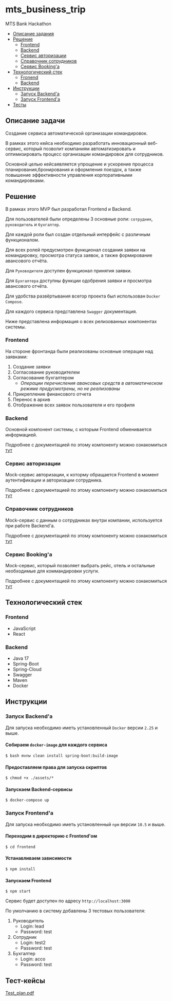 # mts_business_trip
MTS Bank Hackathon

* [Описание задания](#task)
* [Решение](#solution)
  * [Frontend](#front)
  * [Backend](#back)
  * [Сервис авторизации](#auth)
  * [Справочник сотрудников](#employee)
  * [Сервис Booking'а](#booking)
* [Технологический стек](#tech_stack)
  * [Fronend](#front_stack)
  * [Backend](#back_stack)
* [Инструкции](#instruction)
    * [Запуск Backend'а](#start_backend)
    * [Запуск Frontend'а](#start_front)
* [Тесты](#test_cases)


## <a name="task"></a> Описание задачи
Создание сервиса автоматической организации командировок.

В рамках этого кейса необходимо разработать инновационный веб-сервис, который позволит компаниям 
автоматизировать и оптимизировать процесс организации командировок для сотрудников. 

Основной целью кейсаявляется упрощение и ускорение процесса планирования,бронирования и оформления поездок, а также повышение эффективности управления корпоративными командировками.

## <a name="solution"></a> Решение
В рамках этого MVP был разработал Frontend и Backend.

Для пользователей были определены 3 основные роли: `сотрудник`, `руководитель` и `бухгалтер`. 

Для каждой роли был создан отдельный интерфейс с различным функционалом. 

Для всех ролей предусмотрен функционал создания заявки на командировку, просмотра статуса заявок,
а также формирование авансового отчёта. 

Для `Руководителя` доступен функционал принятия заявки. 

Для `Бухгалтера` доступны функции одобрения заявки и просмотра авансового отчёта.

Для удобства развёртывания всегор проекта был использован `Docker Compose`.

Для каждого сервиса представлена `Swagger` документация.

Ниже представлена информация о всех релизованных компонентах системы.

### <a name="front"></a> Frontend
На стороне фронтанда были реализованы основные операции над заявками:

1. Создание заявки
2. Согласование руководителем
3. Согласование бухгалтером
   * *Операции перечисления авансовых средств в автоматическом режиме предусмотрены, но не реализованы*
5. Прикрепление финансового отчета
6. Перенос в архив
7. Отображение всех заявок пользователя и его профиля

### <a name="back"></a> Backend
Основной компонент системы, с которым Frontend обменивается информацией.

Подробнее с документацией по этому компоненту можно ознакомиться [тут](trip-resource-server#readme)

### <a name="auth"></a> Сервис авторизации
Mock-сервис авторизации, к которму обращается Frontend в момент аутентификации и авторизации сотрудника.

Подробнее с документацией по этому компоненту можно ознакомиться [тут](trip-auth-server#readme)

### <a name="employee"></a> Справочник сотрудников
Mock-сервис с данным о сотрудниках внутри компании, используется при работе Backend'а.

Подробнее с документацией по этому компоненту можно ознакомиться [тут](trip-employee-directory#readme)

### <a name="booking"></a> Сервис Booking'а
Mock-сервис, который позволяет выбрать рейс, отель и остальные необходимые для коммандировки услуги.

Подробнее с документацией по этому компоненту можно ознакомиться [тут](trip-booking-service#readme)

## <a name="tech_stack"></a> Технологический стек
### <a name="front_stack"></a> Frontend
* JavaScript
* React
### <a name="back_stack"></a> Backend
* Java 17
* Spring-Boot
* Spring-Cloud
* Swagger
* Maven
* Docker

## <a name="instruction"></a> Инструкции
### <a name="start_backend"></a> Запуск Backend'а
Для запуска необходимо иметь установленный `Docker` версии `2.25` и выше. 
#### Собираем `docker-image` для каждого сервиса
    $ bash mvnw clean install spring-boot:build-image
#### Предоставляем права для запуска скриптов
    $ chmod +x ./assets/*
#### Запускаем Backend-сервисы
    $ docker-compose up

### <a name="start_front"></a> Запуск Frontend'а
Для запуска необходимо иметь установленный `npm` версии `10.5` и выше.
#### Переходим в директорию с Frontend'ом
    $ cd frontend
#### Устанавливаем зависимости
    $ npm install
#### Запускаем Frontend
    $ npm start
Сервис будет доступен по адресу `http://localhost:3000`

По умолчанию в систему добавлены 3 тестовых пользователя:
1. Руководитель
   * Login: lead
   * Password: test
3. Сотрудник
   * Login: test2
   * Password: test
5. Бухгалтер
   * Login: acco
   * Password: test
## <a name="test_cases"></a> Тест-кейсы
[Test_plan.pdf](tech_documentation%2FTest_plan.pdf)
